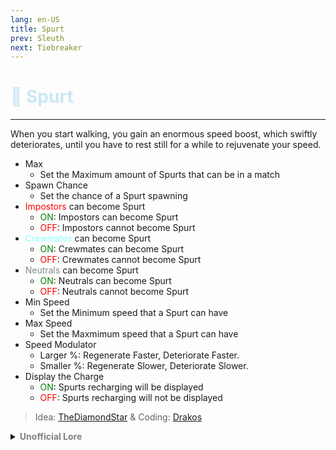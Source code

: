 ```yaml
---
lang: en-US
title: Spurt
prev: Sleuth
next: Tiebreaker
---
```


# <font color=#c9e8f5>🏃 <b>Spurt</b></font> <Badge text="Helpful" type="tip" vertical="middle"/>
---

When you start walking, you gain an enormous speed boost, which swiftly deteriorates, until you have to rest still for a while to rejuvenate your speed.

* Max
  * Set the Maximum amount of Spurts that can be in a match
* Spawn Chance
  * Set the chance of a Spurt spawning
* <font color=red>Impostors</font> can become Spurt
  * <font color=green>ON</font>: Impostors can become Spurt
  * <font color=red>OFF</font>: Impostors cannot become Spurt
* <font color=#8cffff>Crewmates</font> can become Spurt
  * <font color=green>ON</font>: Crewmates can become Spurt
  * <font color=red>OFF</font>: Crewmates cannot become Spurt
* <font color=#7f8c8d>Neutrals</font> can become Spurt
  * <font color=green>ON</font>: Neutrals can become Spurt
  * <font color=red>OFF</font>: Neutrals cannot become Spurt
* Min Speed
  * Set the Minimum speed that a Spurt can have
* Max Speed
  * Set the Maxmimum speed that a Spurt can have
* Speed Modulator
  * Larger %: Regenerate Faster, Deteriorate Faster.
  * Smaller %: Regenerate Slower, Deteriorate Slower.
* Display the Charge
  * <font color=green>ON</font>: Spurts recharging will be displayed
  * <font color=red>OFF</font>: Spurts recharging will not be displayed

> Idea: [TheDiamondStar](#) & Coding: [Drakos](#)

<details>
<summary><b><font color=gray>Unofficial Lore</font></b></summary>

Placeholder: This role is a ROLE OH EM GOSH
> Submitted by: Member
</details>